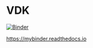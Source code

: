 # VDK 

[![Binder](https://mybinder.org/badge_logo.svg)](https://mybinder.org/v2/gh/tozka/mybinder-vdk/HEAD)


https://mybinder.readthedocs.io 

